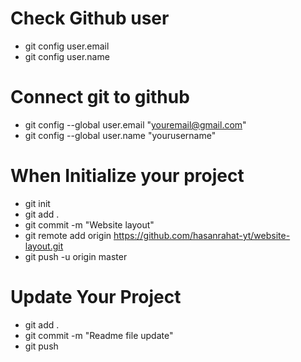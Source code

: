 # Check Github user 
- git config user.email
- git config user.name

# Connect git to github
- git config --global user.email "youremail@gmail.com"
- git config --global user.name "yourusername"


# When Initialize your project
- git init
- git add .
- git commit -m "Website layout"
- git remote add origin https://github.com/hasanrahat-yt/website-layout.git
- git push -u origin master


# Update Your Project
- git add .
- git commit -m "Readme file update"
- git push 